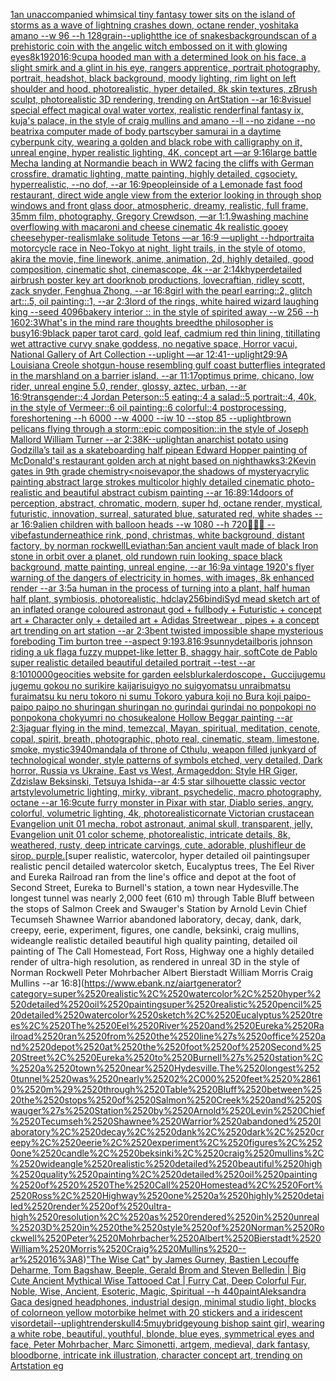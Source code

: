 [1](https://www.ebank.nz/aiartgenerator?category=1)[an unaccompanied whimsical tiny fantasy tower sits on the island of storms as a wave of lightning crashes down, octane render, yoshitaka amano --w 96 --h 128](https://www.ebank.nz/aiartgenerator?category=an%2520unaccompanied%2520whimsical%2520tiny%2520fantasy%2520tower%2520sits%2520on%2520the%2520island%2520of%2520storms%2520as%2520a%2520wave%2520of%2520lightning%2520crashes%2520down%2C%2520octane%2520render%2C%2520yoshitaka%2520amano%2520--w%252096%2520--h%2520128)[grain](https://www.ebank.nz/aiartgenerator?category=grain)[--uplight](https://www.ebank.nz/aiartgenerator?category=--uplight)[the ice of snakes](https://www.ebank.nz/aiartgenerator?category=the%2520ice%2520of%2520snakes)[background](https://www.ebank.nz/aiartgenerator?category=background)[scan of a prehistoric coin with the angelic witch embossed on it with glowing eyes](https://www.ebank.nz/aiartgenerator?category=scan%2520of%2520a%2520prehistoric%2520coin%2520with%2520the%2520angelic%2520witch%2520embossed%2520on%2520it%2520with%2520glowing%2520eyes)[8k](https://www.ebank.nz/aiartgenerator?category=8k)[1920](https://www.ebank.nz/aiartgenerator?category=1920)[16:9](https://www.ebank.nz/aiartgenerator?category=16%3A9)[cup](https://www.ebank.nz/aiartgenerator?category=cup)[a hooded man with a determined look on his face, a slight smirk and a glint in his eye, rangers apprentice, portrait photography, portrait, headshot, black background, moody lighting, rim light on left shoulder and hood, photorealistic, hyper detailed, 8k skin textures, zBrush sculpt, photorealistic 3D rendering, trending on ArtStation --ar 16:8](https://www.ebank.nz/aiartgenerator?category=a%2520hooded%2520man%2520with%2520a%2520determined%2520look%2520on%2520his%2520face%2C%2520a%2520slight%2520smirk%2520and%2520a%2520glint%2520in%2520his%2520eye%2C%2520rangers%2520apprentice%2C%2520portrait%2520photography%2C%2520portrait%2C%2520headshot%2C%2520black%2520background%2C%2520moody%2520lighting%2C%2520rim%2520light%2520on%2520left%2520shoulder%2520and%2520hood%2C%2520photorealistic%2C%2520hyper%2520detailed%2C%25208k%2520skin%2520textures%2C%2520zBrush%2520sculpt%2C%2520photorealistic%25203D%2520rendering%2C%2520trending%2520on%2520ArtStation%2520--ar%252016%3A8)[visuel special effect magical oval water vortex, realistic render](https://www.ebank.nz/aiartgenerator?category=visuel%2520special%2520effect%2520magical%2520oval%2520water%2520vortex%2C%2520realistic%2520render)[final fantasy ix, kuja's palace, in the style of craig mullins and amano --ll --no zidane --no beatrix](https://www.ebank.nz/aiartgenerator?category=final%2520fantasy%2520ix%2C%2520kuja%27s%2520palace%2C%2520in%2520the%2520style%2520of%2520craig%2520mullins%2520and%2520amano%2520--ll%2520--no%2520zidane%2520--no%2520beatrix)[a computer made of body parts](https://www.ebank.nz/aiartgenerator?category=a%2520computer%2520made%2520of%2520body%2520parts)[cyber samurai in a daytime cyberpunk city, wearing a golden and black robe with calligraphy on it, unreal engine, hyper realistic lighting, 4K, concept art —ar 9:16](https://www.ebank.nz/aiartgenerator?category=cyber%2520samurai%2520in%2520a%2520daytime%2520cyberpunk%2520city%2C%2520wearing%2520a%2520golden%2520and%2520black%2520robe%2520with%2520calligraphy%2520on%2520it%2C%2520unreal%2520engine%2C%2520hyper%2520realistic%2520lighting%2C%25204K%2C%2520concept%2520art%2520%E2%80%94ar%25209%3A16)[large battle Mecha landing at Normandie beach in WW2 facing the cliffs with German crossfire, dramatic lighting, matte painting, highly detailed, cgsociety, hyperrealistic, --no dof, --ar 16:9](https://www.ebank.nz/aiartgenerator?category=large%2520battle%2520Mecha%2520landing%2520at%2520Normandie%2520beach%2520in%2520WW2%2520facing%2520the%2520cliffs%2520with%2520German%2520crossfire%2C%2520dramatic%2520lighting%2C%2520matte%2520painting%2C%2520highly%2520detailed%2C%2520cgsociety%2C%2520hyperrealistic%2C%2520--no%2520dof%2C%2520--ar%252016%3A9)[people](https://www.ebank.nz/aiartgenerator?category=people)[inside of a Lemonade fast food restaurant, direct wide angle view from the exterior looking in through shop windows and front glass door, atmospheric, dreamy, realistic, full frame, 35mm film, photography, Gregory Crewdson, —ar 1:1](https://www.ebank.nz/aiartgenerator?category=inside%2520of%2520a%2520Lemonade%2520fast%2520food%2520restaurant%2C%2520direct%2520wide%2520angle%2520view%2520from%2520the%2520exterior%2520looking%2520in%2520through%2520shop%2520windows%2520and%2520front%2520glass%2520door%2C%2520atmospheric%2C%2520dreamy%2C%2520realistic%2C%2520full%2520frame%2C%252035mm%2520film%2C%2520photography%2C%2520Gregory%2520Crewdson%2C%2520%E2%80%94ar%25201%3A1)[.9](https://www.ebank.nz/aiartgenerator?category=.9)[washing machine overflowing with macaroni and cheese cinematic 4k realistic gooey cheese](https://www.ebank.nz/aiartgenerator?category=washing%2520machine%2520overflowing%2520with%2520macaroni%2520and%2520cheese%2520cinematic%25204k%2520realistic%2520gooey%2520cheese)[hyper-realism](https://www.ebank.nz/aiartgenerator?category=hyper-realism)[lake solitude Tetons —ar 16:9 —uplight --hd](https://www.ebank.nz/aiartgenerator?category=lake%2520solitude%2520Tetons%2520%E2%80%94ar%252016%3A9%2520%E2%80%94uplight%2520--hd)[portrait](https://www.ebank.nz/aiartgenerator?category=portrait)[a motorcycle race in Neo-Tokyo at night, light trails, in the style of otomo, akira the movie, fine linework, anime, animation, 2d, highly detailed, good composition, cinematic shot, cinemascope, 4k --ar 2:1](https://www.ebank.nz/aiartgenerator?category=a%2520motorcycle%2520race%2520in%2520Neo-Tokyo%2520at%2520night%2C%2520light%2520trails%2C%2520in%2520the%2520style%2520of%2520otomo%2C%2520akira%2520the%2520movie%2C%2520fine%2520linework%2C%2520anime%2C%2520animation%2C%25202d%2C%2520highly%2520detailed%2C%2520good%2520composition%2C%2520cinematic%2520shot%2C%2520cinemascope%2C%25204k%2520--ar%25202%3A1)[4k](https://www.ebank.nz/aiartgenerator?category=4k)[hyperdetailed airbrush poster key art doorknob productions, lovecraftian, ridley scott, zack snyder, Fenghua Zhong, --ar 16:8](https://www.ebank.nz/aiartgenerator?category=hyperdetailed%2520airbrush%2520poster%2520key%2520art%2520doorknob%2520productions%2C%2520lovecraftian%2C%2520ridley%2520scott%2C%2520zack%2520snyder%2C%2520Fenghua%2520Zhong%2C%2520--ar%252016%3A8)[](https://www.ebank.nz/aiartgenerator?category=)[girl with the pearl earring::2, glitch art::.5, oil painting::1, --ar 2:3](https://www.ebank.nz/aiartgenerator?category=girl%2520with%2520the%2520pearl%2520earring%3A%3A2%2C%2520glitch%2520art%3A%3A.5%2C%2520oil%2520painting%3A%3A1%2C%2520--ar%25202%3A3)[lord of the rings, white haired wizard laughing king --seed 4096](https://www.ebank.nz/aiartgenerator?category=lord%2520of%2520the%2520rings%2C%2520white%2520haired%2520wizard%2520laughing%2520king%2520--seed%25204096)[bakery interior :: in the style of spirited away --w 256 --h 160](https://www.ebank.nz/aiartgenerator?category=bakery%2520interior%2520%3A%3A%2520in%2520the%2520style%2520of%2520spirited%2520away%2520--w%2520256%2520--h%2520160)[2:3](https://www.ebank.nz/aiartgenerator?category=2%3A3)[What's in the mind rare thoughts breedthe philosopher is busy](https://www.ebank.nz/aiartgenerator?category=What%27s%2520in%2520the%2520mind%2520rare%2520thoughts%2520breedthe%2520philosopher%2520is%2520busy)[16:9](https://www.ebank.nz/aiartgenerator?category=16%3A9)[black paper tarot card, gold leaf, cadmium red thin lining, titillating wet attractive curvy snake goddess, no negative space, Horror vacui, National Gallery of Art Collection  --uplight —ar 12:41](https://www.ebank.nz/aiartgenerator?category=black%2520paper%2520tarot%2520card%2C%2520gold%2520leaf%2C%2520cadmium%2520red%2520thin%2520lining%2C%2520titillating%2520wet%2520attractive%2520curvy%2520snake%2520goddess%2C%2520no%2520negative%2520space%2C%2520Horror%2520vacui%2C%2520National%2520Gallery%2520of%2520Art%2520Collection%2520%2520--uplight%2520%E2%80%94ar%252012%3A41)[--uplight](https://www.ebank.nz/aiartgenerator?category=--uplight)[29:9](https://www.ebank.nz/aiartgenerator?category=29%3A9)[A Louisiana Creole shotgun-house resembling gulf coast butterflies integrated in the marshland on a barrier island. --ar 11:17](https://www.ebank.nz/aiartgenerator?category=A%2520Louisiana%2520Creole%2520shotgun-house%2520resembling%2520gulf%2520coast%2520butterflies%2520integrated%2520in%2520the%2520marshland%2520on%2520a%2520barrier%2520island.%2520--ar%252011%3A17)[optimus prime, chicano, low rider, unreal engine 5.0, render, glossy, aztec, urban, --ar 16:9](https://www.ebank.nz/aiartgenerator?category=optimus%2520prime%2C%2520chicano%2C%2520low%2520rider%2C%2520unreal%2520engine%25205.0%2C%2520render%2C%2520glossy%2C%2520aztec%2C%2520urban%2C%2520--ar%252016%3A9)[transgender::4 Jordan Peterson::5 eating::4 a salad::5 portrait::4, 40k, in the style of Vermeer::6 oil painting::6 colorful::4 postprocessing, foreshortening --h 6000 --w 4000 --iw 10 --stop 85 --uplight](https://www.ebank.nz/aiartgenerator?category=transgender%3A%3A4%2520Jordan%2520Peterson%3A%3A5%2520eating%3A%3A4%2520a%2520salad%3A%3A5%2520portrait%3A%3A4%2C%252040k%2C%2520in%2520the%2520style%2520of%2520Vermeer%3A%3A6%2520oil%2520painting%3A%3A6%2520colorful%3A%3A4%2520postprocessing%2C%2520foreshortening%2520--h%25206000%2520--w%25204000%2520--iw%252010%2520--stop%252085%2520--uplight)[brown pelicans flying through a storm::epic composition::in the style of Joseph Mallord William Turner --ar 2:3](https://www.ebank.nz/aiartgenerator?category=brown%2520pelicans%2520flying%2520through%2520a%2520storm%3A%3Aepic%2520composition%3A%3Ain%2520the%2520style%2520of%2520Joseph%2520Mallord%2520William%2520Turner%2520--ar%25202%3A3)[8K](https://www.ebank.nz/aiartgenerator?category=8K)[--uplight](https://www.ebank.nz/aiartgenerator?category=--uplight)[an anarchist potato using Godzilla’s tail as a skateboarding half pipe](https://www.ebank.nz/aiartgenerator?category=an%2520anarchist%2520potato%2520using%2520Godzilla%E2%80%99s%2520tail%2520as%2520a%2520skateboarding%2520half%2520pipe)[an Edward Hopper painting of McDonald's restaurant golden arch at night based on nighthawks](https://www.ebank.nz/aiartgenerator?category=an%2520Edward%2520Hopper%2520painting%2520of%2520McDonald%27s%2520restaurant%2520golden%2520arch%2520at%2520night%2520based%2520on%2520nighthawks)[3:2](https://www.ebank.nz/aiartgenerator?category=3%3A2)[Kevin gates in 9th grade chemistry](https://www.ebank.nz/aiartgenerator?category=Kevin%2520gates%2520in%25209th%2520grade%2520chemistry)[<noise](https://www.ebank.nz/aiartgenerator?category=%3Cnoise)[vapor,](https://www.ebank.nz/aiartgenerator?category=vapor%2C)[the shadows of mystery](https://www.ebank.nz/aiartgenerator?category=the%2520shadows%2520of%2520mystery)[acrylic painting abstract large strokes multicolor highly detailed cinematic photo-realistic and beautiful abstract cubism painting --ar 16:8](https://www.ebank.nz/aiartgenerator?category=acrylic%2520painting%2520abstract%2520large%2520strokes%2520multicolor%2520highly%2520detailed%2520cinematic%2520photo-realistic%2520and%2520beautiful%2520abstract%2520cubism%2520painting%2520--ar%252016%3A8)[9:14](https://www.ebank.nz/aiartgenerator?category=9%3A14)[doors of perception, abstract, chromatic, modern, super hd, octane render, mystical, futuristic, innovation, surreal,  saturated blue, saturated red, white shades --ar 16:9](https://www.ebank.nz/aiartgenerator?category=doors%2520of%2520perception%2C%2520abstract%2C%2520chromatic%2C%2520modern%2C%2520super%2520hd%2C%2520octane%2520render%2C%2520mystical%2C%2520futuristic%2C%2520innovation%2C%2520surreal%2C%2520%2520saturated%2520blue%2C%2520saturated%2520red%2C%2520white%2520shades%2520--ar%252016%3A9)[alien children with balloon heads --w 1080 --h 720](https://www.ebank.nz/aiartgenerator?category=alien%2520children%2520with%2520balloon%2520heads%2520--w%25201080%2520--h%2520720)[🌃💤😽 --vibefast](https://www.ebank.nz/aiartgenerator?category=%F0%9F%8C%83%F0%9F%92%A4%F0%9F%98%BD%2520--vibefast)[underneath](https://www.ebank.nz/aiartgenerator?category=underneath)[ice rink, pond, christmas, white background, distant factory, by norman rockwell](https://www.ebank.nz/aiartgenerator?category=ice%2520rink%2C%2520pond%2C%2520christmas%2C%2520white%2520background%2C%2520distant%2520factory%2C%2520by%2520norman%2520rockwell)[Leviathan:5](https://www.ebank.nz/aiartgenerator?category=Leviathan%3A5)[an ancient vault made of black Iron stone in orbit over a planet, old rundown ruin looking, space black background, matte painting, unreal engine, --ar 16:9](https://www.ebank.nz/aiartgenerator?category=an%2520ancient%2520vault%2520made%2520of%2520black%2520Iron%2520stone%2520in%2520orbit%2520over%2520a%2520planet%2C%2520old%2520rundown%2520ruin%2520looking%2C%2520space%2520black%2520background%2C%2520matte%2520painting%2C%2520unreal%2520engine%2C%2520--ar%252016%3A9)[a vintage 1920's flyer warning of the dangers of electricity in homes, with images, 8k enhanced render --ar 3:5](https://www.ebank.nz/aiartgenerator?category=a%2520vintage%25201920%27s%2520flyer%2520warning%2520of%2520the%2520dangers%2520of%2520electricity%2520in%2520homes%2C%2520with%2520images%2C%25208k%2520enhanced%2520render%2520--ar%25203%3A5)[a human in the process of turning into a plant, half human half plant, symbiosis, photorealistic, hd](https://www.ebank.nz/aiartgenerator?category=a%2520human%2520in%2520the%2520process%2520of%2520turning%2520into%2520a%2520plant%2C%2520half%2520human%2520half%2520plant%2C%2520symbiosis%2C%2520photorealistic%2C%2520hd)[clay](https://www.ebank.nz/aiartgenerator?category=clay)[256](https://www.ebank.nz/aiartgenerator?category=256)[bindi](https://www.ebank.nz/aiartgenerator?category=bindi)[Syd mead sketch art of an inflated orange coloured  astronaut god + fullbody + Futuristic + concept art + Character only + detailed art + Adidas Streetwear , pipes + a concept art trending on art station --ar 2:3](https://www.ebank.nz/aiartgenerator?category=Syd%2520mead%2520sketch%2520art%2520of%2520an%2520inflated%2520orange%2520coloured%2520%2520astronaut%2520god%2520%2B%2520fullbody%2520%2B%2520Futuristic%2520%2B%2520concept%2520art%2520%2B%2520Character%2520only%2520%2B%2520detailed%2520art%2520%2B%2520Adidas%2520Streetwear%2520%2C%2520pipes%2520%2B%2520a%2520concept%2520art%2520trending%2520on%2520art%2520station%2520--ar%25202%3A3)[bent twisted impossible shape mysterious foreboding Tim burton tree --aspect 9:19](https://www.ebank.nz/aiartgenerator?category=bent%2520twisted%2520impossible%2520shape%2520mysterious%2520foreboding%2520Tim%2520burton%2520tree%2520--aspect%25209%3A19)[3.8](https://www.ebank.nz/aiartgenerator?category=3.8)[16:9](https://www.ebank.nz/aiartgenerator?category=16%3A9)[sunny](https://www.ebank.nz/aiartgenerator?category=sunny)[detail](https://www.ebank.nz/aiartgenerator?category=detail)[boris johnson riding a uk flag](https://www.ebank.nz/aiartgenerator?category=boris%2520johnson%2520riding%2520a%2520uk%2520flag)[a fuzzy muppet-like letter B, shaggy hair, soft](https://www.ebank.nz/aiartgenerator?category=a%2520fuzzy%2520muppet-like%2520letter%2520B%2C%2520shaggy%2520hair%2C%2520soft)[Cote de Pablo super realistic detailed beautiful detailed portrait --test --ar 8:10](https://www.ebank.nz/aiartgenerator?category=Cote%2520de%2520Pablo%2520super%2520realistic%2520detailed%2520beautiful%2520detailed%2520portrait%2520--test%2520--ar%25208%3A10)[10000](https://www.ebank.nz/aiartgenerator?category=10000)[geocities website for garden eels](https://www.ebank.nz/aiartgenerator?category=geocities%2520website%2520for%2520garden%2520eels)[blur](https://www.ebank.nz/aiartgenerator?category=blur)[kalerdoscope，Gucci](https://www.ebank.nz/aiartgenerator?category=kalerdoscope%EF%BC%8CGucci)[jugemu jugemu gokou no surikire kaijarisuigyo no suigyomatsu unraibmatsu furaimatsu ku neru tokoro ni sumu Tokoro yabura koji no Bura koji paipo-paipo paipo no shuringan shuringan no gurindai gurindai no ponpokopi no ponpokona chokyumri no chosuke](https://www.ebank.nz/aiartgenerator?category=jugemu%2520jugemu%2520gokou%2520no%2520surikire%2520kaijarisuigyo%2520no%2520suigyomatsu%2520unraibmatsu%2520furaimatsu%2520ku%2520neru%2520tokoro%2520ni%2520sumu%2520Tokoro%2520yabura%2520koji%2520no%2520Bura%2520koji%2520paipo-paipo%2520paipo%2520no%2520shuringan%2520shuringan%2520no%2520gurindai%2520gurindai%2520no%2520ponpokopi%2520no%2520ponpokona%2520chokyumri%2520no%2520chosuke)[alone Hollow Beggar painting --ar 2:3](https://www.ebank.nz/aiartgenerator?category=alone%2520Hollow%2520Beggar%2520painting%2520--ar%25202%3A3)[jaguar flying in the mind, temezcal, Mayan, spiritual, meditation, cenote, copal, spirit, breath, photographic, photo real, cinematic, steam, limestone, smoke, mystic](https://www.ebank.nz/aiartgenerator?category=jaguar%2520flying%2520in%2520the%2520mind%2C%2520temezcal%2C%2520Mayan%2C%2520spiritual%2C%2520meditation%2C%2520cenote%2C%2520copal%2C%2520spirit%2C%2520breath%2C%2520photographic%2C%2520photo%2520real%2C%2520cinematic%2C%2520steam%2C%2520limestone%2C%2520smoke%2C%2520mystic)[3940](https://www.ebank.nz/aiartgenerator?category=3940)[mandala of throne of Cthulu, weapon filled junkyard of technological wonder, style patterns of symbols etched, very detailed, Dark horror, Russia vs Ukraine, East vs West, Armageddon: Style HR Giger, Zdzislaw Beksinski, Tetsuya Ishida](https://www.ebank.nz/aiartgenerator?category=mandala%2520of%2520throne%2520of%2520Cthulu%2C%2520weapon%2520filled%2520junkyard%2520of%2520technological%2520wonder%2C%2520style%2520patterns%2520of%2520symbols%2520etched%2C%2520very%2520detailed%2C%2520Dark%2520horror%2C%2520Russia%2520vs%2520Ukraine%2C%2520East%2520vs%2520West%2C%2520Armageddon%3A%2520Style%2520HR%2520Giger%2C%2520Zdzislaw%2520Beksinski%2C%2520Tetsuya%2520Ishida)[--ar 4:5 star silhouette classic vector art](https://www.ebank.nz/aiartgenerator?category=--ar%25204%3A5%2520star%2520silhouette%2520classic%2520vector%2520art)[style](https://www.ebank.nz/aiartgenerator?category=style)[volumetric lighting, mirky, vibrant, psychedelic, macro photography, octane --ar 16:9](https://www.ebank.nz/aiartgenerator?category=volumetric%2520lighting%2C%2520mirky%2C%2520vibrant%2C%2520psychedelic%2C%2520macro%2520photography%2C%2520octane%2520--ar%252016%3A9)[cute furry monster in Pixar with star, Diablo series, angry, colorful, volumetric lighting, 4k, photorealistic](https://www.ebank.nz/aiartgenerator?category=cute%2520furry%2520monster%2520in%2520Pixar%2520with%2520star%2C%2520Diablo%2520series%2C%2520angry%2C%2520colorful%2C%2520volumetric%2520lighting%2C%25204k%2C%2520photorealistic)[ornate Victorian crustacean Evangelion unit 01 mecha, robot astronaut, animal skull, transparent, jelly, Evangelion unit 01 color scheme, photorealistic, intricate details, 8k, weathered, rusty, deep intricate carvings, cute, adorable, plushi](https://www.ebank.nz/aiartgenerator?category=ornate%2520Victorian%2520crustacean%2520Evangelion%2520unit%252001%2520mecha%2C%2520robot%2520astronaut%2C%2520animal%2520skull%2C%2520transparent%2C%2520jelly%2C%2520Evangelion%2520unit%252001%2520color%2520scheme%2C%2520photorealistic%2C%2520intricate%2520details%2C%25208k%2C%2520weathered%2C%2520rusty%2C%2520deep%2520intricate%2520carvings%2C%2520cute%2C%2520adorable%2C%2520plushi)[fleur de sirop. purple.](https://www.ebank.nz/aiartgenerator?category=fleur%2520de%2520sirop.%2520purple.)[super realistic, watercolor, hyper detailed oil paintingsuper realistic pencil detailed watercolor sketch, Eucalyptus trees, The Eel River and Eureka Railroad ran from the line's office and depot at the foot of Second Street, Eureka to Burnell's station, a town near Hydesville.The longest tunnel was nearly 2,000 feet (610 m) through Table Bluff between the stops of Salmon Creek and Swauger's Station by Arnold Levin Chief Tecumseh Shawnee Warrior abandoned laboratory, decay, dank, dark, creepy, eerie, experiment, figures, one candle, beksinki, craig mullins, wideangle realistic detailed beautiful high quality painting, detailed oil painting of  The Call Homestead, Fort Ross, Highway one a highly detailed render of ultra-high resolution, as rendered in unreal 3D in the style of Norman Rockwell Peter Mohrbacher Albert Bierstadt William Morris Craig Mullins --ar 16:8](https://www.ebank.nz/aiartgenerator?category=super%2520realistic%2C%2520watercolor%2C%2520hyper%2520detailed%2520oil%2520paintingsuper%2520realistic%2520pencil%2520detailed%2520watercolor%2520sketch%2C%2520Eucalyptus%2520trees%2C%2520The%2520Eel%2520River%2520and%2520Eureka%2520Railroad%2520ran%2520from%2520the%2520line%27s%2520office%2520and%2520depot%2520at%2520the%2520foot%2520of%2520Second%2520Street%2C%2520Eureka%2520to%2520Burnell%27s%2520station%2C%2520a%2520town%2520near%2520Hydesville.The%2520longest%2520tunnel%2520was%2520nearly%25202%2C000%2520feet%2520%28610%2520m%29%2520through%2520Table%2520Bluff%2520between%2520the%2520stops%2520of%2520Salmon%2520Creek%2520and%2520Swauger%27s%2520Station%2520by%2520Arnold%2520Levin%2520Chief%2520Tecumseh%2520Shawnee%2520Warrior%2520abandoned%2520laboratory%2C%2520decay%2C%2520dank%2C%2520dark%2C%2520creepy%2C%2520eerie%2C%2520experiment%2C%2520figures%2C%2520one%2520candle%2C%2520beksinki%2C%2520craig%2520mullins%2C%2520wideangle%2520realistic%2520detailed%2520beautiful%2520high%2520quality%2520painting%2C%2520detailed%2520oil%2520painting%2520of%2520%2520The%2520Call%2520Homestead%2C%2520Fort%2520Ross%2C%2520Highway%2520one%2520a%2520highly%2520detailed%2520render%2520of%2520ultra-high%2520resolution%2C%2520as%2520rendered%2520in%2520unreal%25203D%2520in%2520the%2520style%2520of%2520Norman%2520Rockwell%2520Peter%2520Mohrbacher%2520Albert%2520Bierstadt%2520William%2520Morris%2520Craig%2520Mullins%2520--ar%252016%3A8)["The Wise Cat" by James Gurney, Bastien Lecouffe Deharme, Tom Bagshaw, Beeple, Gerald Brom and Steven Belledin | Big Cute Ancient Mythical Wise Tattooed Cat | Furry Cat, Deep Colorful Fur, Noble, Wise, Ancient, Esoteric, Magic, Spiritual --h 440](https://www.ebank.nz/aiartgenerator?category=%22The%2520Wise%2520Cat%22%2520by%2520James%2520Gurney%2C%2520Bastien%2520Lecouffe%2520Deharme%2C%2520Tom%2520Bagshaw%2C%2520Beeple%2C%2520Gerald%2520Brom%2520and%2520Steven%2520Belledin%2520%7C%2520Big%2520Cute%2520Ancient%2520Mythical%2520Wise%2520Tattooed%2520Cat%2520%7C%2520Furry%2520Cat%2C%2520Deep%2520Colorful%2520Fur%2C%2520Noble%2C%2520Wise%2C%2520Ancient%2C%2520Esoteric%2C%2520Magic%2C%2520Spiritual%2520--h%2520440)[paint](https://www.ebank.nz/aiartgenerator?category=paint)[Aleksandra Gaca designed headphones, industrial design, minimal studio light, blocks of color](https://www.ebank.nz/aiartgenerator?category=Aleksandra%2520Gaca%2520designed%2520headphones%2C%2520industrial%2520design%2C%2520minimal%2520studio%2520light%2C%2520blocks%2520of%2520color)[neon yellow motorbike helmet with 20 stickers and a iridescent visor](https://www.ebank.nz/aiartgenerator?category=neon%2520yellow%2520motorbike%2520helmet%2520with%252020%2520stickers%2520and%2520a%2520iridescent%2520visor)[detail](https://www.ebank.nz/aiartgenerator?category=detail)[--uplight](https://www.ebank.nz/aiartgenerator?category=--uplight)[render](https://www.ebank.nz/aiartgenerator?category=render)[skull](https://www.ebank.nz/aiartgenerator?category=skull)[4:5](https://www.ebank.nz/aiartgenerator?category=4%3A5)[muybridge](https://www.ebank.nz/aiartgenerator?category=muybridge)[young bishop saint girl, wearing a white robe, beautiful, youthful, blonde, blue eyes, symmetrical eyes and face, Peter Mohrbacher, Marc Simonetti, artgem, medieval, dark fantasy, bloodborne, intricate ink illustration, character concept art, trending on Artstation eg](https://www.ebank.nz/aiartgenerator?category=young%2520bishop%2520saint%2520girl%2C%2520wearing%2520a%2520white%2520robe%2C%2520beautiful%2C%2520youthful%2C%2520blonde%2C%2520blue%2520eyes%2C%2520symmetrical%2520eyes%2520and%2520face%2C%2520Peter%2520Mohrbacher%2C%2520Marc%2520Simonetti%2C%2520artgem%2C%2520medieval%2C%2520dark%2520fantasy%2C%2520bloodborne%2C%2520intricate%2520ink%2520illustration%2C%2520character%2520concept%2520art%2C%2520trending%2520on%2520Artstation%2520eg)